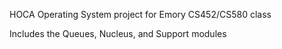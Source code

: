 HOCA Operating System project for Emory CS452/CS580 class

Includes the Queues, Nucleus, and Support modules
